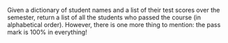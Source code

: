 Given a dictionary of student names and a list of their test
scores over the semester, return a list of all the students
who passed the course (in alphabetical order). However,
there is one more thing to mention: the pass mark is
100% in everything!
